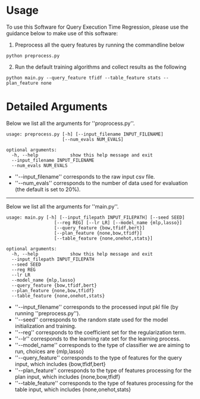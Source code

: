 # Usage

To use this Software for Query Execution Time Regression, please use the guidance below to make use of this software:

1. Preprocess all the query features by running the commandline below

```
python preprocess.py
```


2. Run the default training algorithms and collect results as the following

```
python main.py --query_feature tfidf --table_feature stats --plan_feature none
```

# Detailed Arguments

Below we list all the arguments for ''proprocess.py''.
```
usage: preprocess.py [-h] [--input_filename INPUT_FILENAME]
                     [--num_evals NUM_EVALS]

optional arguments:
  -h, --help            show this help message and exit
  --input_filename INPUT_FILENAME
  --num_evals NUM_EVALS
```

- ''--input_filename'' corresponds to the raw input csv file.
- ''--num_evals'' corresponds to the number of data used for evaluation (the default is set to 20%).

---

Below we list all the arguments for ''main.py''.
```
usage: main.py [-h] [--input_filepath INPUT_FILEPATH] [--seed SEED]
                  [--reg REG] [--lr LR] [--model_name {mlp,lasso}]
                  [--query_feature {bow,tfidf,bert}]
                  [--plan_feature {none,bow,tfidf}]
                  [--table_feature {none,onehot,stats}]

optional arguments:
  -h, --help            show this help message and exit
  --input_filepath INPUT_FILEPATH
  --seed SEED
  --reg REG
  --lr LR
  --model_name {mlp,lasso}
  --query_feature {bow,tfidf,bert}
  --plan_feature {none,bow,tfidf}
  --table_feature {none,onehot,stats}
```

- ''--input_filename'' corresponds to the processed input pkl file (by running ''preprocess.py'').
- ''--seed'' corresponds to the random state used for the model initialization and training.
- ''--reg'' corresponds to the coefficient set for the regularization term.
- ''--lr'' corresponds to the learning rate set for the learning process.
- ''--model_name'' corresponds to the type of classifier we are aiming to run, choices are {mlp,lasso}
- ''--query_feature'' corresponds to the type of features for the query input, which includes {bow,tfidf,bert}
- ''--plan_feature'' corresponds to the type of features processing for the plan input, which includes {none,bow,tfidf}
- ''--table_feature'' corresponds to the type of features processing for the table input, which includes {none,onehot,stats}
